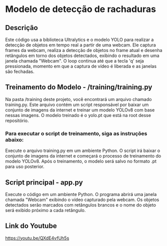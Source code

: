# Modelo de detecção de rachaduras

## Descrição

Este código usa a biblioteca Ultralytics e o modelo YOLO para realizar a detecção de objetos em tempo real a partir de uma webcam. Ele captura frames da webcam, realiza a detecção de objetos no frame atual e desenha retângulos em torno dos objetos detectados, exibindo o resultado em uma janela chamada "Webcam". O loop continua até que a tecla 'q' seja pressionada, momento em que a captura de vídeo é liberada e as janelas são fechadas.

## Treinamento do Modelo - /training/training.py

Na pasta /training deste projeto, você encontrará um arquivo chamado training.py. Este arquivo contém um script responsável por baixar um conjunto de imagens da internet e treinar um modelo YOLOv8 com base nessas imagens. O modelo treinado é o yolo.pt que está na root desse repositório.

### Para executar o script de treinamento, siga as instruções abaixo:

Execute o arquivo training.py em um ambiente Python.
O script irá baixar o conjunto de imagens da internet e começará o processo de treinamento do modelo YOLOv8.
Após o treinamento, o modelo será salvo no formato .pt para uso posterior.

## Script principal - app.py

Execute o código em um ambiente Python.
O programa abrirá uma janela chamada "Webcam" exibindo o vídeo capturado pela webcam.
Os objetos detectados serão marcados com retângulos brancos e o nome do objeto será exibido próximo a cada retângulo.

## Link do Youtube

https://youtu.be/QXdE4vfUh5s

